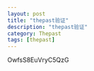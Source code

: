 ```yaml
---
layout: post
title: "thepast验证"
description: "thepast验证"
category: Thepast
tags: [thepast]
---
```

OwfsS8EuVryC5QzG
